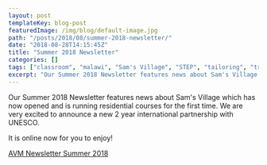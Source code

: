 ```yaml
---
layout: post
templateKey: blog-post
featuredImage: /img/blog/default-image.jpg
path: "/posts/2018/08/summer-2018-newsletter/"
date: "2018-08-28T14:15:45Z"
title: "Summer 2018 Newsletter"
categories: []
tags: ["classroom", "malawi", "Sam's Village", "STEP", "tailoring", "training", "UNESCO"]
excerpt: "Our Summer 2018 Newsletter features news about Sam's Village which has now opened and is running re..."
---
```


Our Summer 2018 Newsletter features news about Sam's Village which has now opened and is running residential courses for the first time. We are very excited to announce a new 2 year international partnership with UNESCO.

It is online now for you to enjoy!

[AVM Newsletter Summer 2018](https://www.africanvision.org.uk/africa-vision-news/wp-content/uploads/2018/08/AVM-Newsletter-Summer-2018.pdf)